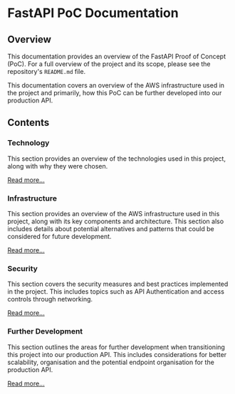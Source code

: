 # FastAPI PoC Documentation

## Overview

This documentation provides an overview of the FastAPI Proof of Concept (PoC). For a full overview of the project and its scope, please see the repository's `README.md` file.

This documentation covers an overview of the AWS infrastructure used in the project and primarily, how this PoC can be further developed into our production API.

## Contents

### Technology

This section provides an overview of the technologies used in this project, along with why they were chosen.

[Read more...](technology.md)

### Infrastructure

This section provides an overview of the AWS infrastructure used in this project, along with its key components and architecture. This section also includes details about potential alternatives and patterns that could be considered for future development.

[Read more...](infrastructure.md)

### Security

This section covers the security measures and best practices implemented in the project. This includes topics such as API Authentication and access controls through networking.

[Read more...](security.md)

### Further Development

This section outlines the areas for further development when transitioning this project into our production API. This includes considerations for better scalability, organisation and the potential endpoint organisation for the production API.

[Read more...](further_development.md)